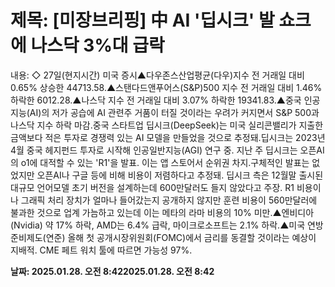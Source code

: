 # **제목: [미장브리핑] 中 AI '딥시크' 발 쇼크에 나스닥 3%대 급락**

  내용: ◇ 27일(현지시간) 미국 증시▲다우존스산업평균(다우)지수 전 거래일 대비 0.65% 상승한 44713.58.▲스탠다드앤푸어스(S&P)500 지수 전 거래일 대비 1.46% 하락한 6012.28.▲나스닥 지수 전 거래일 대비 3.07% 하락한 19341.83.▲중국 인공지능(AI)의 저가 공습에 AI 관련주 거품이 터질 것이라는 우려가 커지면서 S&P 500과 나스닥 지수 하락 마감.중국 스타트업 딥시크(DeepSeek)는 미국 실리콘밸리가 지출한 금액보다 적은 투자로 경쟁력 있는 AI 모델을 만들었을 것으로 추정돼.딥시크는 2023년 4월 중국 헤지펀드 투자로 시작해 인공일반지능(AGI) 연구 중. 지난 주 딥시크는 오픈AI의 o1에 대적할 수 있는 'R1'을 발표. 이는 앱 스토어서 순위권 차지.구체적인 발표는 없었지만 오픈AI나 구글 등에 비해 비용이 저렴하다고 추정돼. 딥시크 측은 12월말 출시된 대규모 언어모델 초기 버전을 설계하는데 600만달러도 들지 않았다고 주장. R1 비용이나 그래픽 처리 장치가 얼마나 들어갔는지 공개하지 않지만 훈련 비용이 560만달러에 불과한 것으로 업계 가늠하고 있는데 이는 메타의 라마 비용의 10% 미만.▲엔비디아(Nvidia) 약 17% 하락, AMD는 6.4% 급락, 마이크로소프트는 2.1% 하락.▲미국 연방준비제도(연준) 올해 첫 공개시장위원회(FOMC)에서 금리를 동결할 것이라는 예상이 지배적. CME 페트 워치 툴에 따르면 가능성 97%.

  **날짜: 2025.01.28. 오전 8:422025.01.28. 오전 8:42**